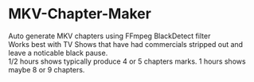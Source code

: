 # MKV-Chapter-Maker
Auto generate MKV chapters using FFmpeg BlackDetect filter   
Works best with TV Shows that have had commercials stripped out and leave a noticable black pause.   
1/2 hours shows typically produce 4 or 5 chapters marks. 1 hours shows maybe 8 or 9 chapters.   


